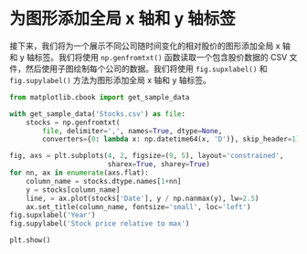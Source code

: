# 为图形添加全局 x 轴和 y 轴标签

接下来，我们将为一个展示不同公司随时间变化的相对股价的图形添加全局 x 轴和 y 轴标签。我们将使用 `np.genfromtxt()` 函数读取一个包含股价数据的 CSV 文件，然后使用子图绘制每个公司的数据。我们将使用 `fig.supxlabel()` 和 `fig.supylabel()` 方法为图形添加全局 x 轴和 y 轴标签。

```python
from matplotlib.cbook import get_sample_data

with get_sample_data('Stocks.csv') as file:
    stocks = np.genfromtxt(
        file, delimiter=',', names=True, dtype=None,
        converters={0: lambda x: np.datetime64(x, 'D')}, skip_header=1)

fig, axs = plt.subplots(4, 2, figsize=(9, 5), layout='constrained',
                        sharex=True, sharey=True)
for nn, ax in enumerate(axs.flat):
    column_name = stocks.dtype.names[1+nn]
    y = stocks[column_name]
    line, = ax.plot(stocks['Date'], y / np.nanmax(y), lw=2.5)
    ax.set_title(column_name, fontsize='small', loc='left')
fig.supxlabel('Year')
fig.supylabel('Stock price relative to max')

plt.show()
```
